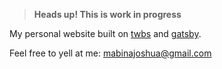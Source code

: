 > **Heads up! This is work in progress**

My personal website built on [twbs](https://github.com/twbs/bootstrap) and [gatsby](https://github.com/gatsbyjs/gatsby).

Feel free to yell at me: mabinajoshua@gmail.com
